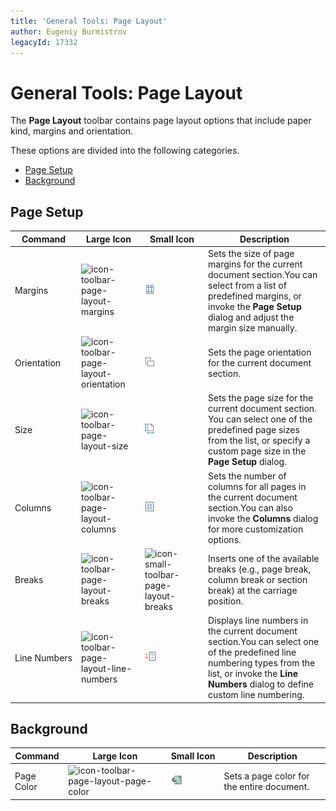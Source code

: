 ```yaml
---
title: 'General Tools: Page Layout'
author: Eugeniy Burmistrov
legacyId: 17332
---
```

# General Tools: Page Layout
The **Page Layout** toolbar contains page layout options that include paper kind, margins and orientation.

These options are divided into the following categories.
* [Page Setup](#pagesetup)
* [Background](#pagebackground)

## <a name="pagesetup"/>Page Setup
| Command | Large&nbsp;Icon | Small&nbsp;Icon | Description |
|---|---|---|---|
| Margins | ![icon-toolbar-page-layout-margins](../../../../images/img20481.png) | ![icon-small-toolbar-page-layout-margins](../../../../images/img20540.png) | Sets the size of page margins for the current document section.You can select from a list of predefined margins, or invoke the **Page Setup** dialog and adjust the margin size manually. |
| Orientation | ![icon-toolbar-page-layout-orientation](../../../../images/img20482.png) | ![icon-small-toolbar-page-layout-orientation](../../../../images/img20541.png) | Sets the page orientation for the current document section. |
| Size | ![icon-toolbar-page-layout-size](../../../../images/img20484.png) | ![icon-small-toolbar-page-layout-size](../../../../images/img20486.png) | Sets the page size for the current document section. You can select one of the predefined page sizes from the list, or specify a custom page size in the **Page Setup** dialog. |
| Columns | ![icon-toolbar-page-layout-columns](../../../../images/img20479.png) | ![icon-small-toolbar-page-layout-columns](../../../../images/img20538.png) | Sets the number of columns for all pages in the current document section.You can also invoke the **Columns** dialog for more customization options. |
| Breaks | ![icon-toolbar-page-layout-breaks](../../../../images/img20478.png) | ![icon-small-toolbar-page-layout-breaks](../../../../images/img20537.png) | Inserts one of the available breaks (e.g., page break, column break or section break) at the carriage position. |
| Line&nbsp;Numbers | ![icon-toolbar-page-layout-line-numbers](../../../../images/img20480.png) | ![icon-small-toolbar-page-layout-line-numbers](../../../../images/img20539.png) | Displays line numbers in the current document section.You can select one of the predefined line numbering types from the list, or invoke the **Line Numbers** dialog to define custom line numbering. |

## <a name="pagebackground"/>Background
| Command | Large&nbsp;Icon | Small&nbsp;Icon | Description |
|---|---|---|---|
| Page Color | ![icon-toolbar-page-layout-page-color](../../../../images/img20483.png) | ![icon-small-toolbar-page-layout-page-color](../../../../images/img20485.png) | Sets a page color for the entire document. |